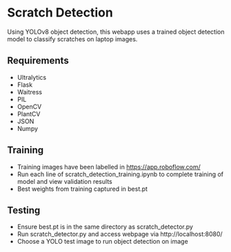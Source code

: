 # Scratch Detection
Using YOLOv8 object detection, this webapp uses a trained object detection model to classify scratches on laptop images. 

## Requirements
* Ultralytics
* Flask
* Waitress
* PIL
* OpenCV
* PlantCV
* JSON
* Numpy

## Training
* Training images have been labelled in https://app.roboflow.com/
* Run each line of scratch_detection_training.ipynb to complete training of model and view validation results
* Best weights from training captured in best.pt

## Testing
* Ensure best.pt is in the same directory as scratch_detector.py
* Run scratch_detector.py and access webpage via http://localhost:8080/
* Choose a YOLO test image to run object detection on image



